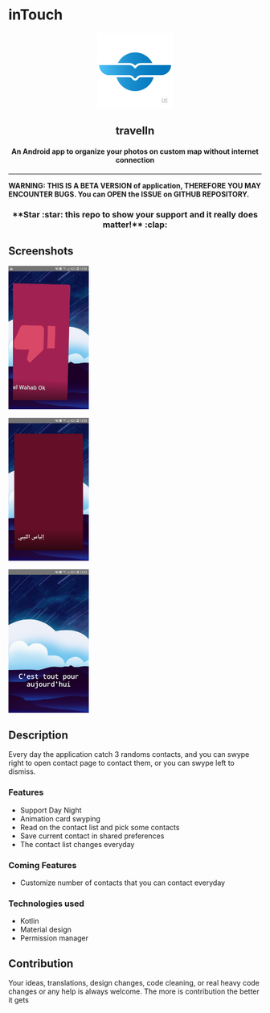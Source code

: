 # inTouch

<p align="center"><a href="https://github.com/azze-r/Android-Travel-Connected"><img src="https://github.com/azze-r/Android-Travel-Connected/blob/master/app/src/main/res/mipmap-mdpi/tra.jpg" width="150"></a></p> 

<h2 align="center"><b>travelIn</b></h2>

<h4 align="center">An Android app to organize your photos on custom map without internet connection</h4>

<p align="center"></p>
</p>
<hr>
<b>WARNING: THIS IS A BETA VERSION of application, THEREFORE YOU MAY ENCOUNTER BUGS. You can OPEN the ISSUE on GITHUB REPOSITORY.</b>

<h3 align="center">**Star :star:  this repo to show your support and it really does matter!** :clap:</h4>

## Screenshots

[<img src="https://github.com/azze-r/Android-Keep-In-Touch/blob/master/Screenshot_20200628-130640_inTouch.jpg" width=160>](https://github.com/azze-r/Android-Keep-In-Touch/blob/master/Screenshot_20200628-130640_inTouch.jpg)

[<img src="https://github.com/azze-r/Android-Keep-In-Touch/blob/master/Screenshot_20200628-130630_inTouch.jpg" width=160>](https://github.com/azze-r/Android-Keep-In-Touch/blob/master/Screenshot_20200628-130630_inTouch.jpg)

[<img src="https://github.com/azze-r/Android-Keep-In-Touch/blob/master/Screenshot_20200628-130544_inTouch.jpg" width=160>](https://github.com/azze-r/Android-Keep-In-Touch/blob/master/Screenshot_20200628-130544_inTouch.jpg)

## Description

Every day the application catch 3 randoms contacts, and you can swype right to open contact page to contact them, or you can swype left to dismiss.

### Features

* Support Day Night
* Animation card swyping
* Read on the contact list and pick some contacts
* Save current contact in shared preferences
* The contact list changes everyday

### Coming Features

* Customize number of contacts that you can contact everyday

### Technologies used
* Kotlin
* Material design
* Permission manager

## Contribution
Your ideas, translations, design changes, code cleaning, or real heavy code changes or any help is always welcome. The more is contribution the better it gets

